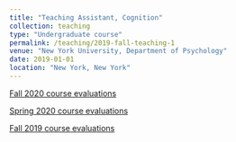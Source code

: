 ```yaml
---
title: "Teaching Assistant, Cognition"
collection: teaching
type: "Undergraduate course"
permalink: /teaching/2019-fall-teaching-1
venue: "New York University, Department of Psychology"
date: 2019-01-01
location: "New York, New York"
---
```

[Fall 2020 course evaluations](../files/Myers_Evaluations_CogF2020.pdf)

[Spring 2020 course evaluations](../files/Myers_Evaluations_CogS2020.pdf)

[Fall 2019 course evaluations](../files/Myers_Evaluations_CogF2019.pdf)
